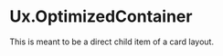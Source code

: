 Ux.OptimizedContainer
=====================

This is meant to be a direct child item of a card layout.